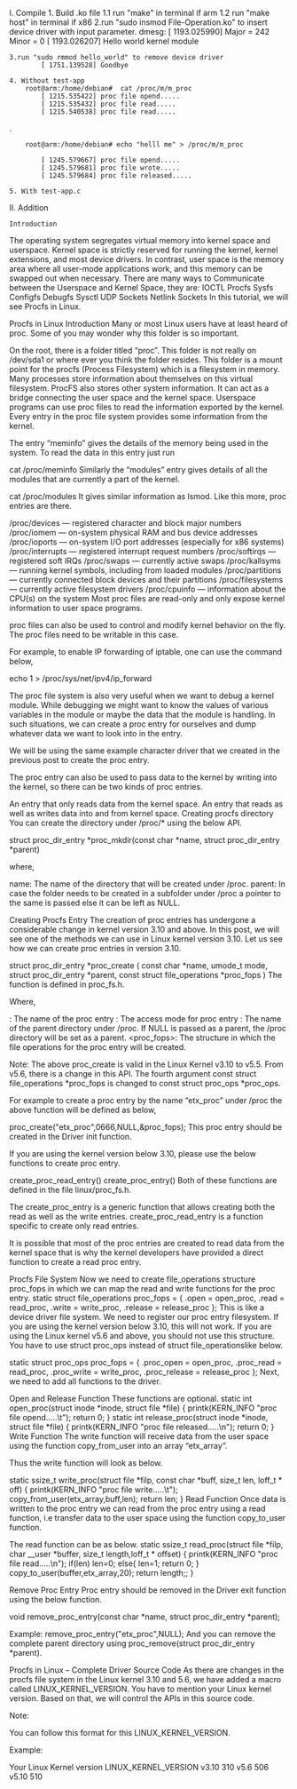 I. Compile 
    1. Build .ko file
        1.1 run "make" in terminal if arm
        1.2 run "make host" in terminal if x86
    2.run "sudo insmod File-Operation.ko" to insert device driver with input parameter.
        dmesg:
            [ 1193.025990] Major = 242 Minor = 0
            [ 1193.026207] Hello world kernel module

    3.run "sudo rmmod hello_world" to remove device driver
            [ 1751.139528] Goodbye

    4. Without test-app
        root@arm:/home/debian#  cat /proc/m/m_proc
            [ 1215.535422] proc file opend.....
            [ 1215.535432] proc file read.....
            [ 1215.540538] proc file read.....
.

        root@arm:/home/debian# echo "helll me" > /proc/m/m_proc

            [ 1245.579667] proc file opend.....
            [ 1245.579681] proc file wrote.....
            [ 1245.579684] proc file released.....

    5. With test-app.c

        
II. Addition

    Introduction
The operating system segregates virtual memory into kernel space and userspace.  Kernel space is strictly reserved for running the kernel, kernel extensions, and most device drivers. In contrast, user space is the memory area where all user-mode applications work, and this memory can be swapped out when necessary. 
There are many ways to Communicate between the Userspace and Kernel Space, they are:
IOCTL
Procfs
Sysfs
Configfs
Debugfs
Sysctl
UDP Sockets
Netlink Sockets
In this tutorial, we will see Procfs in Linux.

Procfs in Linux
Introduction
Many or most Linux users have at least heard of proc. Some of you may wonder why this folder is so important.

On the root, there is a folder titled “proc”. This folder is not really on /dev/sda1 or where ever you think the folder resides. This folder is a mount point for the procfs (Process Filesystem) which is a filesystem in memory. Many processes store information about themselves on this virtual filesystem. ProcFS also stores other system information.
It can act as a bridge connecting the user space and the kernel space. Userspace programs can use proc files to read the information exported by the kernel. Every entry in the proc file system provides some information from the kernel.

The entry “meminfo”  gives the details of the memory being used in the system.
To read the data in this entry just run

cat /proc/meminfo
Similarly the “modules” entry gives details of all the modules that are currently a part of the kernel.

cat /proc/modules
It gives similar information as lsmod. Like this more, proc entries are there.

/proc/devices — registered character and block major numbers
/proc/iomem — on-system physical RAM and bus device addresses
/proc/ioports — on-system I/O port addresses (especially for x86 systems)
/proc/interrupts — registered interrupt request numbers
/proc/softirqs — registered soft IRQs
/proc/swaps — currently active swaps
/proc/kallsyms — running kernel symbols, including from loaded modules
/proc/partitions — currently connected block devices and their partitions
/proc/filesystems — currently active filesystem drivers
/proc/cpuinfo — information about the CPU(s) on the system
Most proc files are read-only and only expose kernel information to user space programs.

proc files can also be used to control and modify kernel behavior on the fly. The proc files need to be writable in this case.

For example, to enable IP forwarding of iptable, one can use the command below,

echo 1 > /proc/sys/net/ipv4/ip_forward

The proc file system is also very useful when we want to debug a kernel module. While debugging we might want to know the values of various variables in the module or maybe the data that the module is handling. In such situations, we can create a proc entry for ourselves and dump whatever data we want to look into in the entry.

We will be using the same example character driver that we created in the previous post to create the proc entry.

The proc entry can also be used to pass data to the kernel by writing into the kernel, so there can be two kinds of proc entries.

An entry that only reads data from the kernel space.
An entry that reads as well as writes data into and from kernel space.
Creating procfs directory
You can create the directory under /proc/* using the below API.

struct proc_dir_entry *proc_mkdir(const char *name, struct proc_dir_entry *parent)

where,

name: The name of the directory that will be created under /proc.
parent: In case the folder needs to be created in a subfolder under /proc a pointer to the same is passed else it can be left as NULL.

Creating Procfs Entry
The creation of proc entries has undergone a considerable change in kernel version 3.10 and above. In this post, we will see one of the methods we can use in Linux kernel version 3.10. Let us see how we can create proc entries in version 3.10.

struct proc_dir_entry *proc_create ( const char *name, umode_t mode, struct proc_dir_entry *parent, const struct file_operations *proc_fops )
The function is defined in proc_fs.h.

Where,

<name>: The name of the proc entry
<mode>: The access mode for proc entry
<parent>: The name of the parent directory under /proc. If NULL is passed as a parent, the /proc directory will be set as a parent.
<proc_fops>: The structure in which the file operations for the proc entry will be created.

Note: The above proc_create is valid in the Linux Kernel v3.10 to v5.5. From v5.6, there is a change in this API. The fourth argument const struct file_operations *proc_fops is changed to const struct proc_ops *proc_ops.

For example to create a proc entry by the name “etx_proc” under /proc the above function will be defined as below,

proc_create("etx_proc",0666,NULL,&proc_fops);
This proc entry should be created in the Driver init function.

If you are using the kernel version below 3.10, please use the below functions to create proc entry.

create_proc_read_entry()
create_proc_entry() 
Both of these functions are defined in the file linux/proc_fs.h.

The create_proc_entry is a generic function that allows creating both the read as well as the write entries.
create_proc_read_entry is a function specific to create only read entries.


It is possible that most of the proc entries are created to read data from the kernel space that is why the kernel developers have provided a direct function to create a read proc entry.

Procfs File System
Now we need to create file_operations structure proc_fops in which we can map the read and write functions for the proc entry.
static struct file_operations proc_fops = {
    .open = open_proc,
    .read = read_proc,
    .write = write_proc,
    .release = release_proc
};
This is like a device driver file system. We need to register our proc entry filesystem. If you are using the kernel version below 3.10, this will not work. If you are using the Linux kernel v5.6 and above, you should not use this structure. You have to use struct proc_ops instead of struct file_operationslike below.

static struct proc_ops proc_fops = {
        .proc_open = open_proc,
        .proc_read = read_proc,
        .proc_write = write_proc,
        .proc_release = release_proc
};
Next, we need to add all functions to the driver.

Open and Release Function
These functions are optional.
static int open_proc(struct inode *inode, struct file *file)
{
    printk(KERN_INFO "proc file opend.....\t");
    return 0;
}
static int release_proc(struct inode *inode, struct file *file)
{
    printk(KERN_INFO "proc file released.....\n");
    return 0;
}
Write Function
The write function will receive data from the user space using the function copy_from_user into an array “etx_array”.

Thus the write function will look as below.

static ssize_t write_proc(struct file *filp, const char *buff, size_t len, loff_t * off)
{
    printk(KERN_INFO "proc file write.....\t");
    copy_from_user(etx_array,buff,len);
    return len;
}
Read Function
Once data is written to the proc entry we can read from the proc entry using a read function, i.e transfer data to the user space using the function copy_to_user function.

The read function can be as below.
static ssize_t read_proc(struct file *filp, char __user *buffer, size_t length,loff_t * offset)
{
    printk(KERN_INFO "proc file read.....\n");
    if(len)
        len=0;
    else{
        len=1;
        return 0;
    }
    copy_to_user(buffer,etx_array,20);
    return length;;
}

Remove Proc Entry
Proc entry should be removed in the Driver exit function using the below function.

void remove_proc_entry(const char *name, struct proc_dir_entry *parent);

Example:
remove_proc_entry("etx_proc",NULL);
And you can remove the complete parent directory using proc_remove(struct proc_dir_entry *parent).

Procfs in Linux – Complete Driver Source Code
As there are changes in the procfs file system in the Linux kernel 3.10 and 5.6, we have added a macro called LINUX_KERNEL_VERSION. You have to mention your Linux kernel version. Based on that, we will control the APIs in this source code.

Note:

You can follow this format for this LINUX_KERNEL_VERSION.

Example:

Your Linux Kernel version	LINUX_KERNEL_VERSION
v3.10	310
v5.6	506
v5.10	510